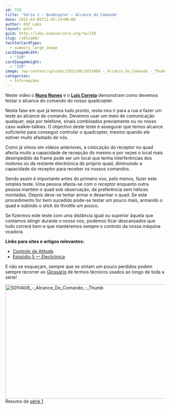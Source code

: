 ```yaml
---
id: 729
title: 'Série 1 — Quadcopter — Alcance do Comando'
date: 2015-03-05T11:45:13+00:00
author: OOZ Labs
layout: post
guid: http://labs.oneoverzero.org/?p=729
slug: /s01va08/
twitterCardType:
  - summary_large_image
cardImageWidth:
  - "320"
cardImageHeight:
  - "320"
image: /wp-content/uploads/2015/06/S01VA08_-_Alcance_Do_Comando_-_Thumb.jpg
categories:
  - Informações
---
```

Neste vídeo o [**Nuno Nunes**](http://labs.oneoverzero.org/equipa/nuno-nunes/ "Nuno Nunes") e o [**Luís Correia**](http://labs.oneoverzero.org/equipa/luis-correia/ "Luís Correia") demonstram como devemos testar o alcance do comando do nosso quadcopter.

<p style="text-align: center;">
</p>

Nesta fase em que já temos tudo pronto, resta-nos ir para a rua e fazer um teste ao alcance do comando. Devemos usar um meio de comunicação qualquer, seja por telefone, sinais combinados previamente ou no nosso caso walkie-talkies. O objectivo deste teste é assegurar que temos alcance suficiente para conseguir controlar o quadcopter, mesmo quando ele estiver muito afastado de nós.

Como já vimos em vídeos anteriores, a colocação do receptor no quad afecta muito a capacidade de recepção do mesmo e por vezes o local mais desimpedido da frame pode ser um local que tenha interferências dos motores ou da restante electrónica do próprio quad, diminuindo a capacidade do receptor para receber os nossos comandos.

Sendo assim é importante antes do primeiro voo, pelo menos, fazer este simples teste. Uma pessoa afasta-se com o receptor enquanto outra pessoa mantém o quad sob observação, de preferência sem hélices montadas. Depois deve-se tentar armar e desarmar o quad. Se este procedimento for bem sucedido pode-se testar um pouco mais, armando o quad e subindo o stick do throttle um pouco.

Se fizermos este teste com uma distância igual ou superior àquela que contamos atingir durante o nosso voo, podemos ficar descansados que tudo correrá bem e que manteremos sempre o controlo da nossa máquina voadora.

<strong title="Motores Brushless">Links para sites e artigos relevantes:</strong>

  * [Controlo de Atitude](http://labs.oneoverzero.org/s01va06/ "Série 1 – Quadcopter – Controlo de Atitude")
  * <a title="Série 1 – Quadcopter – Electrónica" href="http://labs.oneoverzero.org/s01e05/" target="_blank">Episódio 5 — Electrónica</a>

E não se esqueçam, sempre que se sintam um pouco perdidos podem sempre recorrer ao [Glossário](http://labs.oneoverzero.org/s01-glossary/ "Glossário") de termos técnicos usados ao longo de toda a série!

[<img class="aligncenter size-large wp-image-733" src="http://labs.oneoverzero.org/wp-content/uploads/2015/06/S01VA08_-_Alcance_Do_Comando_-_Thumb-1024x576.jpg" alt="S01VA08_-_Alcance_Do_Comando_-_Thumb" width="640" height="360" srcset="http://labs.oneoverzero.org/wp-content/uploads/2015/06/S01VA08_-_Alcance_Do_Comando_-_Thumb-1024x576.jpg 1024w, http://labs.oneoverzero.org/wp-content/uploads/2015/06/S01VA08_-_Alcance_Do_Comando_-_Thumb-300x169.jpg 300w, http://labs.oneoverzero.org/wp-content/uploads/2015/06/S01VA08_-_Alcance_Do_Comando_-_Thumb-280x158.jpg 280w, http://labs.oneoverzero.org/wp-content/uploads/2015/06/S01VA08_-_Alcance_Do_Comando_-_Thumb.jpg 1280w" sizes="(max-width: 640px) 100vw, 640px" />](http://labs.oneoverzero.org/wp-content/uploads/2015/06/S01VA08_-_Alcance_Do_Comando_-_Thumb.jpg)Resumo da [série 1](http://labs.oneoverzero.org/series/serie-1/ "Resumo da série 1")